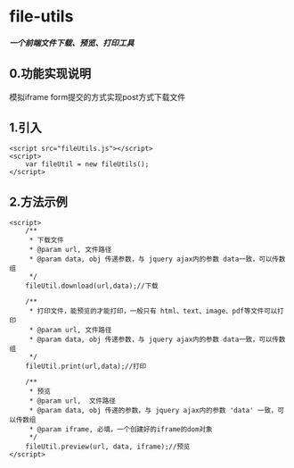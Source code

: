 # file-utils  
##### 一个前端文件下载、预览、打印工具  
## 0.功能实现说明  
  模拟iframe form提交的方式实现post方式下载文件   
## 1.引入  
    <script src="fileUtils.js"></script>
    <script>
        var fileUtil = new fileUtils();
    </script>
## 2.方法示例  
    <script>
        /**
         * 下载文件
         * @param url, 文件路径
         * @param data, obj 传递参数，与 jquery ajax内的参数 data一致，可以传数组
         */
        fileUtil.download(url,data);//下载
        
        /**
         * 打印文件，能预览的才能打印，一般只有 html、text、image、pdf等文件可以打印
         * @param url, 文件路径
         * @param data, obj 传递参数，与 jquery ajax内的参数 data一致，可以传数组
         */
        fileUtil.print(url,data);//打印
        
        /**
         * 预览
         * @param url,  文件路径
         * @param data, obj 传递的参数，与 jquery ajax内的参数 'data' 一致，可以传数组
         * @param iframe, 必填，一个创建好的iframe的dom对象
         */
        fileUtil.preview(url, data, iframe);//预览
    </script>
